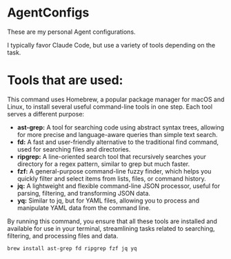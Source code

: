 # AgentConfigs
These are my personal Agent configurations.

I typically favor Claude Code, but use a variety of tools depending on the task.

# Tools that are used:
This command uses Homebrew, a popular package manager for macOS and Linux, to install several useful command-line tools in one step. Each tool serves a different purpose:

* **ast-grep:** A tool for searching code using abstract syntax trees, allowing for more precise and language-aware queries than simple text search.
* **fd:** A fast and user-friendly alternative to the traditional find command, used for searching files and directories.
* **ripgrep:** A line-oriented search tool that recursively searches your directory for a regex pattern, similar to grep but much faster.
* **fzf:** A general-purpose command-line fuzzy finder, which helps you quickly filter and select items from lists, files, or command history.
* **jq:** A lightweight and flexible command-line JSON processor, useful for parsing, filtering, and transforming JSON data.
* **yq:** Similar to jq, but for YAML files, allowing you to process and manipulate YAML data from the command line.

By running this command, you ensure that all these tools are installed and available for use in your terminal, streamlining tasks related to searching, filtering, and processing files and data.

```brew install ast-grep fd ripgrep fzf jq yq```
